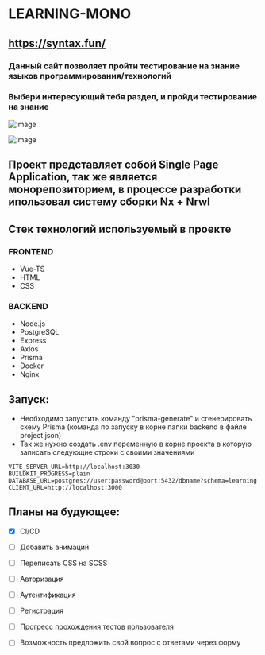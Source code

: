 # LEARNING-MONO
## https://syntax.fun/

### Данный сайт позволяет пройти тестирование на знание языков программирования/технологий 
### Выбери интересующий тебя раздел, и пройди тестирование на знание

![image](https://user-images.githubusercontent.com/75541723/205600762-e1d3fbc8-3ffd-4745-b46f-e26b4c817b92.png)

![image](https://user-images.githubusercontent.com/75541723/205601213-9c42a5ec-25d4-4e97-9a9c-44454061de82.png)


## Проект представляет собой Single Page Application, так же является монорепозиторием, в процессе разработки ипользовал систему сборки Nx + Nrwl

## Стек технологий используемый в проекте

### FRONTEND
- Vue-TS
- HTML
- CSS

### BACKEND
- Node.js
- PostgreSQL
- Express
- Axios
- Prisma
- Docker
- Nginx

## Запуск:
- Необходимо запустить команду "prisma-generate" и сгенерировать схему Prisma (команда по запуску в корне папки backend в файле project.json)
- Так же нужно создать .env переменную в корне проекта в которую записать следующие строки с своими значениями 

 ```
VITE_SERVER_URL=http://localhost:3030
BUILDKIT_PROGRESS=plain
DATABASE_URL=postgres://user:password@port:5432/dbname?schema=learning
CLIENT_URL=http://localhost:3000
 ```


## Планы на будующее:
- [X] CI/CD
- [ ] Добавить анимаций
- [ ] Переписать CSS на SCSS
- [ ] Авторизация
- [ ] Аутентификация
- [ ] Регистрация
- [ ] Прогресс прохождения тестов пользователя
- [ ] Возможность предложить свой вопрос с ответами через форму





